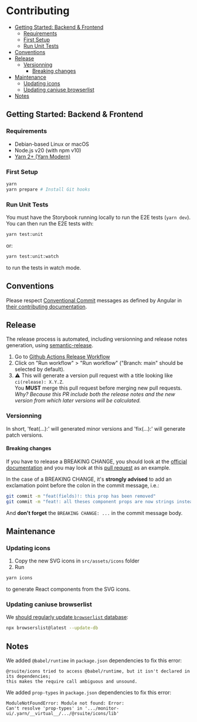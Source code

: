 # Contributing

- [Getting Started: Backend \& Frontend](#getting-started-backend--frontend)
  - [Requirements](#requirements)
  - [First Setup](#first-setup)
  - [Run Unit Tests](#run-unit-tests)
- [Conventions](#conventions)
- [Release](#release)
  - [Versionning](#versionning)
    - [Breaking changes](#breaking-changes)
- [Maintenance](#maintenance)
  - [Updating icons](#updating-icons)
  - [Updating caniuse browserlist](#updating-caniuse-browserlist)
- [Notes](#notes)

## Getting Started: Backend & Frontend

### Requirements

- Debian-based Linux or macOS
- Node.js v20 (with npm v10)
- [Yarn 2+ (Yarn Modern)](https://yarnpkg.com/getting-started/install)

### First Setup

```sh
yarn
yarn prepare # Install Git hooks
```

### Run Unit Tests

You must have the Storybook running locally to run the E2E tests (`yarn dev`). You can then run the E2E tests with:

```sh
yarn test:unit
```

or:

```sh
yarn test:unit:watch
```

to run the tests in watch mode.

## Conventions

Please respect [Conventional Commit](https://www.conventionalcommits.org/en/v1.0.0/) messages as defined by Angular in
[their contributing documentation](https://github.com/angular/angular/blob/main/CONTRIBUTING.md#commit).

## Release

The release process is automated, including versionning and release notes generation, using
[semantic-release](https://github.com/semantic-release/semantic-release).

1. Go to [Github Actions Release Workflow](https://github.com/MTES-MCT/monitor-ui/actions/workflows/release.yml)
2. Click on "Run workflow" > "Run workflow" ("Branch: main" should be selected by default).
3. ⚠️ This will generate a version pull request with a title looking like `ci(release): X.Y.Z`.  
   You **MUST** merge this pull request before merging new pull requests.  
   _Why? Because this PR include both the release notes and the new version from which later versions will be
   calculated._

### Versionning

In short, 'feat(...):' will generated minor versions and 'fix(...):' will generate patch versions.

#### Breaking changes

If you have to release a BREAKING CHANGE, you should look at the
[official documentation](https://www.conventionalcommits.org/en/v1.0.0/#commit-message-with-description-and-breaking-change-footer)
and you may look at this [pull request](https://github.com/MTES-MCT/monitor-ui/pull/131) as an example.

In the case of a BREAKING CHANGE, it's **strongly advised** to add an exclamation point before the colon in the commit
message, i.e.:

```sh
git commit -m "feat(fields)!: this prop has been removed"
git commit -m "feat!: all theses component props are now strings instead of numbers"
```

And **don't forget** the `BREAKING CHANGE: ...` in the commit message body.

## Maintenance

### Updating icons

1. Copy the new SVG icons in `src/assets/icons` folder
2. Run

```sh
yarn icons
```

to generate React components from the SVG icons.

### Updating caniuse browserlist

We
[should regularly update `browserlist` database](https://github.com/browserslist/browserslist#browsers-data-updating):

```sh
npx browserslist@latest --update-db
```

## Notes

We added `@babel/runtime` in `package.json` dependencies to fix this error:

```
@rsuite/icons tried to access @babel/runtime, but it isn't declared in its dependencies;
this makes the require call ambiguous and unsound.
```

We added `prop-types` in `package.json` dependencies to fix this error:

```
ModuleNotFoundError: Module not found: Error:
Can't resolve 'prop-types' in '.../monitor-ui/.yarn/__virtual__/.../@rsuite/icons/lib'
```
